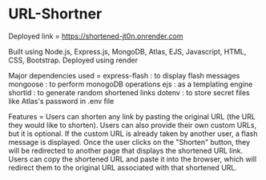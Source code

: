 # URL-Shortner
Deployed link = https://shortened-jt0n.onrender.com 

Built using Node.js, Express.js, MongoDB, Atlas, EJS, Javascript, HTML, CSS, Bootstrap.
Deployed using render

Major dependencies used = 
express-flash : to display flash messages
mongoose : to perform monogoDB operations
ejs : as a templating engine
shortid : to generate random shortened links
dotenv : to store secret files like Atlas's password in .env file

Features = 
Users can shorten any link by pasting the original URL (the URL they would like to shorten). 
Users can also provide their own custom URLs, but it is optional.
If the custom URL is already taken by another user, a flash message is displayed. 
Once the user clicks on the "Shorten" button, they will be redirected to another page that displays the shortened URL link. 
Users can copy the shortened URL and paste it into the browser, which will redirect them to the original URL associated with that shortened URL.
